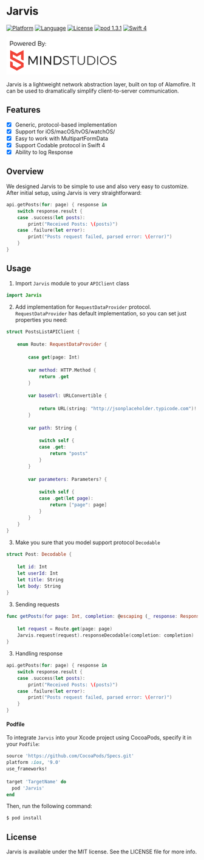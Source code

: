 # Jarvis

[![Platform](https://img.shields.io/badge/platform-ios%20|%20osx%20|%20tvos%20|%20watchos-blue.svg)](https://developer.apple.com)
[![Language](http://img.shields.io/badge/language-swift-brightgreen.svg?style=flat)](https://developer.apple.com/swift)
[![License](http://img.shields.io/badge/license-MIT-lightgrey.svg?style=flat)](http://mit-license.org)
[![pod 1.3.1](https://img.shields.io/badge/pod-1.3.1-blue.svg)]()
[![Swift 4](https://img.shields.io/badge/Swift-4.0.x-orange.svg)]()

[![TheMindStudios](https://github.com/TheMindStudios/WheelPicker/blob/master/logo.png?raw=true)](https://themindstudios.com/)

Jarvis is a lightweight network abstraction layer, built on top of Alamofire. It can be used to dramatically simplify client-to-server communication.

## Features

- [x] Generic, protocol-based implementation
- [x] Support for iOS/macOS/tvOS/watchOS/
- [x] Easy to work with MultipartFormData
- [x] Support Codable protocol in Swift 4
- [x] Ability to log Response

## Overview

We designed Jarvis to be simple to use and also very easy to customize. After initial setup, using Jarvis is very straightforward:

```swift
api.getPosts(for: page) { response in
    switch response.result {
    case .success(let posts):
        print("Received Posts: \(posts)")
    case .failure(let error):
        print("Posts request failed, parsed error: \(error)")
    }
}
```

## Usage

1. Import `Jarvis` module to your `APIClient` class

```swift
import Jarvis
```

2. Add implementation for `RequestDataProvider` protocol. `RequestDataProvider` has default implementation, so you can set just properties you need:     

```swift
struct PostsListAPIClient {
    
    enum Route: RequestDataProvider {
        
        case get(page: Int)
        
        var method: HTTP.Method {
            return .get
        }
        
        var baseUrl: URLConvertible {
            
            return URL(string: "http://jsonplaceholder.typicode.com")!
        }
        
        var path: String {
            
            switch self {
            case .get:
                return "posts"
            }
        }
        
        var parameters: Parameters? {
            
            switch self {
            case .get(let page):
                return ["page": page]
            }
        }
    }
}
```

3. Make you sure that you model support protocol `Decodable`

```swift
struct Post: Decodable {
    
    let id: Int
    let userId: Int
    let title: String
    let body: String
}
```


3. Sending requests

```swift
func getPosts(for page: Int, completion: @escaping (_ response: Response<[Post], APIError>) -> Void) {
        
    let request = Route.get(page: page)
    Jarvis.request(request).responseDecodable(completion: completion)
}
```

3. Handling response

```swift
api.getPosts(for: page) { response in
    switch response.result {
    case .success(let posts):
        print("Received Posts: \(posts)")
    case .failure(let error):
        print("Posts request failed, parsed error: \(error)")
    }
}
```

#### Podfile

To integrate `Jarvis` into your Xcode project using CocoaPods, specify it in your `Podfile`:

```ruby
source 'https://github.com/CocoaPods/Specs.git'
platform :ios, '9.0'
use_frameworks!

target 'TargetName' do
  pod 'Jarvis'
end
```

Then, run the following command:

```bash
$ pod install
```

## License

Jarvis is available under the MIT license. See the LICENSE file for more info.
